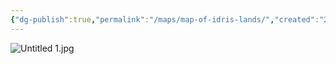 ```yaml
---
{"dg-publish":true,"permalink":"/maps/map-of-idris-lands/","created":"2025-10-26T13:48:23.784-04:00","updated":"2025-10-26T13:49:45.342-04:00"}
---
```



![Untitled 1.jpg](/img/user/Resources/Untitled%201.jpg)